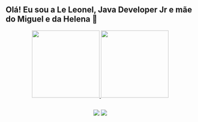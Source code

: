 ## Olá! Eu sou a Le Leonel, Java Developer Jr e mãe do Miguel e da Helena 🤗


<div align="center">
  <a href="https://github.com/leleonel">
  <img height="180em" src="https://github-readme-stats.vercel.app/api?username=leleonel&show_icons=true&theme=radical&include_all_commits=true&hide_title=true&count_private=true"/>
  <img height="180em" src="https://github-readme-stats.vercel.app/api/top-langs/?username=leleonel&layout=compact&langs_count&theme=radical"/>



  
  ##
 
<div> 
  
  
  <a href = "mailto:leticiamoreiraleonel@gmail.com"><img src="https://img.shields.io/badge/-Gmail-%23333?style=for-the-badge&logo=gmail&logoColor=white" target="_blank"></a>
  <a href="https://www.linkedin.com/in/letícialeonel/" target="_blank"><img src="https://img.shields.io/badge/-LinkedIn-%230077B5?style=for-the-badge&logo=linkedin&logoColor=white" target="_blank"></a> 
 
 
</div>

